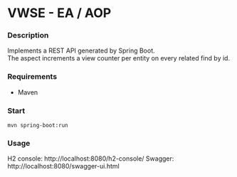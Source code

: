 # VWSE - EA / AOP

### Description
Implements a REST API generated by Spring Boot.  
The aspect increments a view counter per entity on every related find by id.

### Requirements
* Maven

### Start
```mvn spring-boot:run```

### Usage

H2 console: http://localhost:8080/h2-console/
Swagger: http://localhost:8080/swagger-ui.html
